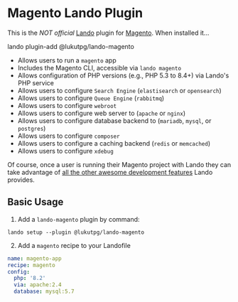 # Magento Lando Plugin

This is the _NOT official_ [Lando](https://lando.dev) plugin for [Magento](https://developer.adobe.com/commerce/docs/). When installed it...

lando plugin-add @lukutpg/lando-magento

* Allows users to run a `magento` app
* Includes the Magento CLI, accessible via `lando magento`
* Allows configuration of PHP versions (e.g., PHP 5.3 to 8.4+) via Lando's PHP service
* Allows users to configure `Search Engine` (`elastisearch` or `opensearch`)
* Allows users to configure `Queue Engine` (`rabbitmq`)
* Allows users to configure `webroot`
* Allows users to configure web server to (`apache` or `nginx`)
* Allows users to configure database backend to (`mariadb`, `mysql`, or `postgres`)
* Allows users to configure `composer`
* Allows users to configure a caching backend (`redis` or `memcached`)
* Allows users to configure `xdebug`

Of course, once a user is running their Magento project with Lando they can take advantage of [all the other awesome development features](https://docs.lando.dev) Lando provides.

## Basic Usage

1. Add a `lando-magento` plugin by command:
```shell
lando setup --plugin @lukutpg/lando-magento
```
2. Add a `magento` recipe to your Landofile

```yaml
name: magento-app
recipe: magento
config:
  php: '8.2'
  via: apache:2.4
  database: mysql:5.7
```
